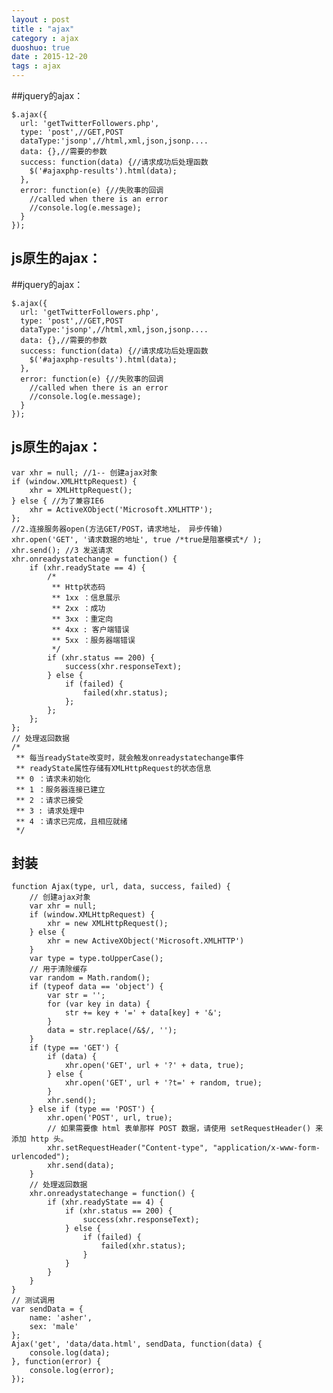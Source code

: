 ```yaml
---
layout : post
title : "ajax"
category : ajax
duoshuo: true
date : 2015-12-20
tags : ajax
---
```


##jquery的ajax：


	$.ajax({
	  url: 'getTwitterFollowers.php',
	  type: 'post',//GET,POST
	  dataType:'jsonp',//html,xml,json,jsonp....
	  data: {},//需要的参数
	  success: function(data) {//请求成功后处理函数
		$('#ajaxphp-results').html(data);
	  },
	  error: function(e) {//失败事的回调
		//called when there is an error
		//console.log(e.message);
	  }
	});



## js原生的ajax：

<!--more-->




##jquery的ajax：


	$.ajax({
	  url: 'getTwitterFollowers.php',
	  type: 'post',//GET,POST
	  dataType:'jsonp',//html,xml,json,jsonp....
	  data: {},//需要的参数
	  success: function(data) {//请求成功后处理函数
		$('#ajaxphp-results').html(data);
	  },
	  error: function(e) {//失败事的回调
		//called when there is an error
		//console.log(e.message);
	  }
	});



## js原生的ajax：


	var xhr = null; //1-- 创建ajax对象
	if (window.XMLHttpRequest) {
		xhr = XMLHttpRequest();
	} else { //为了兼容IE6
		xhr = ActiveXObject('Microsoft.XMLHTTP');
	};
	//2.连接服务器open(方法GET/POST，请求地址， 异步传输)									
	xhr.open('GET', '请求数据的地址', true /*true是阻塞模式*/ );
	xhr.send(); //3 发送请求
	xhr.onreadystatechange = function() {
		if (xhr.readyState == 4) {
			/*
			 ** Http状态码
			 ** 1xx ：信息展示
			 ** 2xx ：成功
			 ** 3xx ：重定向
			 ** 4xx : 客户端错误
			 ** 5xx ：服务器端错误
			 */
			if (xhr.status == 200) {
				success(xhr.responseText);
			} else {
				if (failed) {
					failed(xhr.status);
				};
			};
		};
	};
	// 处理返回数据
	/*
	 ** 每当readyState改变时，就会触发onreadystatechange事件
	 ** readyState属性存储有XMLHttpRequest的状态信息
	 ** 0 ：请求未初始化
	 ** 1 ：服务器连接已建立
	 ** 2 ：请求已接受
	 ** 3 : 请求处理中
	 ** 4 ：请求已完成，且相应就绪
	 */
	
		
		
## 封装		
		
	function Ajax(type, url, data, success, failed) {
		// 创建ajax对象
		var xhr = null;
		if (window.XMLHttpRequest) {
			xhr = new XMLHttpRequest();
		} else {
			xhr = new ActiveXObject('Microsoft.XMLHTTP')
		}
		var type = type.toUpperCase();
		// 用于清除缓存
		var random = Math.random();
		if (typeof data == 'object') {
			var str = '';
			for (var key in data) {
				str += key + '=' + data[key] + '&';
			}
			data = str.replace(/&$/, '');
		}
		if (type == 'GET') {
			if (data) {
				xhr.open('GET', url + '?' + data, true);
			} else {
				xhr.open('GET', url + '?t=' + random, true);
			}
			xhr.send();
		} else if (type == 'POST') {
			xhr.open('POST', url, true);
			// 如果需要像 html 表单那样 POST 数据，请使用 setRequestHeader() 来添加 http 头。
			xhr.setRequestHeader("Content-type", "application/x-www-form-urlencoded");
			xhr.send(data);
		}
		// 处理返回数据
		xhr.onreadystatechange = function() {
			if (xhr.readyState == 4) {
				if (xhr.status == 200) {
					success(xhr.responseText);
				} else {
					if (failed) {
						failed(xhr.status);
					}
				}
			}
		}
	}
	// 测试调用
	var sendData = {
		name: 'asher',
		sex: 'male'
	};
	Ajax('get', 'data/data.html', sendData, function(data) {
		console.log(data);
	}, function(error) {
		console.log(error);
	});
		
		


